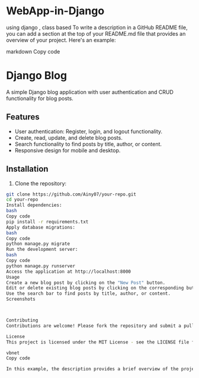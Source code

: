 # WebApp-in-Django
using django  , class based 
To write a description in a GitHub README file, you can add a section at the top of your README.md file that provides an overview of your project. Here's an example:

markdown
Copy code
# Django Blog

A simple Django blog application with user authentication and CRUD functionality for blog posts.

## Features

- User authentication: Register, login, and logout functionality.
- Create, read, update, and delete blog posts.
- Search functionality to find posts by title, author, or content.
- Responsive design for mobile and desktop.

## Installation

1. Clone the repository:

```bash
git clone https://github.com/Ainy07/your-repo.git
cd your-repo
Install dependencies:
bash
Copy code
pip install -r requirements.txt
Apply database migrations:
bash
Copy code
python manage.py migrate
Run the development server:
bash
Copy code
python manage.py runserver
Access the application at http://localhost:8000
Usage
Create a new blog post by clicking on the "New Post" button.
Edit or delete existing blog posts by clicking on the corresponding buttons.
Use the search bar to find posts by title, author, or content.
Screenshots



Contributing
Contributions are welcome! Please fork the repository and submit a pull request.

License
This project is licensed under the MIT License - see the LICENSE file for details.

vbnet
Copy code

In this example, the description provides a brief overview of the project and its key features. Adjust the content to match your project's specifics. You can also include screenshots to showcase your project's UI or functionality.






